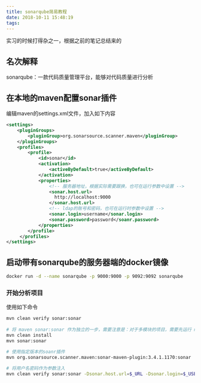 ```yaml
---
title: sonarqube简易教程
date: 2018-10-11 15:48:19
tags:
---
```


实习的时候打得杂之一，根据之前的笔记总结来的

<!-- more -->

## 名次解释

sonarqube：一款代码质量管理平台，能够对代码质量进行分析

## 在本地的maven配置sonar插件

编辑maven的settings.xml文件，加入如下内容

```xml
<settings>
    <pluginGroups>
        <pluginGroup>org.sonarsource.scanner.maven</pluginGroup>
    </pluginGroups>
    <profiles>
        <profile>
            <id>sonar</id>
            <activation>
                <activeByDefault>true</activeByDefault>
            </activation>
            <properties>
                <!-- 服务器地址，根据实际需要跟换，也可在运行参数中设置 -->
                <sonar.host.url>
                  http://localhost:9000
                </sonar.host.url>
                <!-- ldap的账号和密码，也可在运行时参数中设置 -->
                <sonar.login>username</sonar.login>
                <sonar.password>password</soanr.password>
            </properties>
        </profile>
     </profiles>
</settings>
```

## 启动带有sonarqube的服务器端的docker镜像

```sh
docker run -d --name sonarqube -p 9000:9000 -p 9092:9092 sonarqube
```

### 开始分析项目

使用如下命令

```sh
mvn clean verify sonar:sonar
  
# 将 maven sonar:sonar 作为独立的一步，需要注意是：对于多模块的项目，需要先运行 mvm install
mvn clean install
mvn sonar:sonar
 
# 使用指定版本的soanr插件
mvn org.sonarsource.scanner.maven:sonar-maven-plugin:3.4.1.1170:sonar

# 将用户名密码作为参数注入
mvn clean verify sonar:sonar -Dsonar.host.url=$_URL -Dsonar.login=$_USERNAME -Dsonar.password=$_PASSWORD
```



